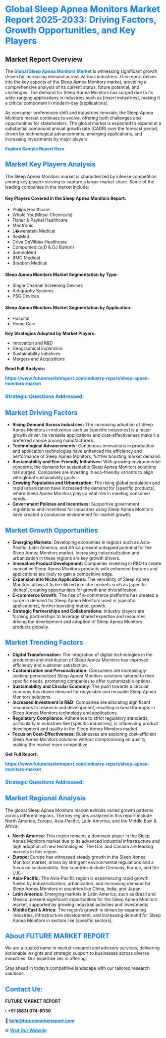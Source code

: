 <h1 style="color: #007BFF;">Global Sleep Apnea Monitors Market Report 2025-2033: Driving Factors, Growth Opportunities, and Key Players</h1>

<section id="overview">
<h2>Market Report Overview</h2>
<p>The <a href="https://www.futuremarketreport.com/industry-report/sleep-apnea-monitors-market" style="color: #007BFF; text-decoration: none;"><strong>Global Sleep Apnea Monitors Market</strong></a> is witnessing significant growth, driven by increasing demand across various industries. This report delves into the key aspects of the Sleep Apnea Monitors market, providing a comprehensive analysis of its current status, future potential, and challenges. The demand for Sleep Apnea Monitors has surged due to its wide-ranging applications in industries such as [insert industries], making it a critical component in modern-day [applications].</p>
<p>As consumer preferences shift and industries innovate, the Sleep Apnea Monitors market continues to evolve, offering both challenges and opportunities for stakeholders. The global market is expected to expand at a substantial compound annual growth rate (CAGR) over the forecast period, driven by technological advancements, emerging applications, and increasing investments by major players.</p>
</section>

<section id="overview">
<p><a href="https://www.futuremarketreport.com/request-sample/reportId=77757" style="color: #007BFF; text-decoration: none;"><strong>Explore Sample Report Here</strong></a></p>
</section>

<section id="key-players">
<h2 style="color: #007BFF;">Market Key Players Analysis</h2>
<p>The Sleep Apnea Monitors market is characterized by intense competition among key players striving to capture a larger market share. Some of the leading companies in the market include:</p>
<h4>Key Players Covered in the Sleep Apnea Monitors Report:</h4>
<ul><li>Philips Healthcare</li><li>Whole You(Mitsui Chemicals)</li><li>Fisher &amp; Paykel Healthcare</li><li>Medtronic</li><li>L�wenstein Medical</li><li>ResMed</li><li>Drive DeVilbiss Healthcare</li><li>Compumedics(D &amp; DJ Burton)</li><li>SomnoMed</li><li>BMC Medical</li><li>Braebon Medical</li></ul>
<h4>Sleep Apnea Monitors Market Segmentation by Type:</h4>
<ul><li>Single Channel Screening Devices</li><li>Actigraphy Systems</li><li>PSG Devices</li></ul>

<h4>Sleep Apnea Monitors Market Segmentation by Application:</h4>
<ul><li>Hospital</li><li>Home Care</li></ul>
<p><strong>Key Strategies Adopted by Market Players:</strong></p>
<ul>
<li>Innovation and R&D</li>
<li>Geographical Expansion</li>
<li>Sustainability Initiatives</li>
<li>Mergers and Acquisitions</li>
</ul>
</section>

<section>
<p><strong>Read Full Analysis: </strong></p><a href="https://www.futuremarketreport.com/industry-report/sleep-apnea-monitors-market" style="color: #007BFF; text-decoration: none;"><strong>https://www.futuremarketreport.com/industry-report/sleep-apnea-monitors-market</strong></a>
<h3 style="color: #007BFF;">Strategic Questions Addressed:</h3>
</section>

<section id="driving-factors">
<h2 style="color: #007BFF;">Market Driving Factors</h2>
<ul>
<li><strong>Rising Demand Across Industries:</strong> The increasing adoption of Sleep Apnea Monitors in industries such as [specific industries] is a major growth driver. Its versatile applications and cost-effectiveness make it a preferred choice among manufacturers.</li>
<li><strong>Technological Advancements:</strong> Continuous innovations in production and application technologies have enhanced the efficiency and performance of Sleep Apnea Monitors, further boosting market demand.</li>
<li><strong>Sustainability and Eco-Friendly Initiatives:</strong> With growing environmental concerns, the demand for sustainable Sleep Apnea Monitors solutions has surged. Companies are investing in eco-friendly variants to align with global sustainability goals.</li>
<li><strong>Growing Population and Urbanization:</strong> The rising global population and rapid urbanization have increased the demand for [specific products], where Sleep Apnea Monitors plays a vital role in meeting consumer needs.</li>
<li><strong>Government Policies and Incentives:</strong> Supportive government regulations and incentives for industries using Sleep Apnea Monitors have created a conducive environment for market growth.</li>
</ul>
</section>

<section id="growth-opportunities">
<h2 style="color: #007BFF;">Market Growth Opportunities</h2>
<ul>
<li><strong>Emerging Markets:</strong> Developing economies in regions such as Asia-Pacific, Latin America, and Africa present untapped potential for the Sleep Apnea Monitors market. Increasing industrialization and urbanization in these regions are key growth drivers.</li>
<li><strong>Innovative Product Development:</strong> Companies investing in R&D to create innovative Sleep Apnea Monitors products with enhanced features and applications are likely to gain a competitive edge.</li>
<li><strong>Expansion into Niche Applications:</strong> The versatility of Sleep Apnea Monitors allows it to be utilized in niche markets such as [specific niches], creating opportunities for growth and diversification.</li>
<li><strong>E-commerce Growth:</strong> The rise of e-commerce platforms has created a surge in demand for Sleep Apnea Monitors used in [specific applications], further boosting market growth.</li>
<li><strong>Strategic Partnerships and Collaborations:</strong> Industry players are forming partnerships to leverage shared expertise and resources, driving the development and adoption of Sleep Apnea Monitors products globally.</li>
</ul>
</section>

<section id="trending-factors">
<h2 style="color: #007BFF;">Market Trending Factors</h2>
<ul>
<li><strong>Digital Transformation:</strong> The integration of digital technologies in the production and distribution of Sleep Apnea Monitors has improved efficiency and customer satisfaction.</li>
<li><strong>Customization and Personalization:</strong> Consumers are increasingly seeking personalized Sleep Apnea Monitors solutions tailored to their specific needs, prompting companies to offer customizable options.</li>
<li><strong>Sustainability and Circular Economy:</strong> The push towards a circular economy has driven demand for recyclable and reusable Sleep Apnea Monitors solutions.</li>
<li><strong>Increased Investment in R&D:</strong> Companies are allocating significant resources to research and development, resulting in breakthroughs in Sleep Apnea Monitors technology and applications.</li>
<li><strong>Regulatory Compliance:</strong> Adherence to strict regulatory standards, particularly in industries like [specific industries], is influencing product development and quality in the Sleep Apnea Monitors market.</li>
<li><strong>Focus on Cost-Effectiveness:</strong> Businesses are exploring cost-efficient Sleep Apnea Monitors solutions without compromising on quality, making the market more competitive.</li>
</ul>
</section>

<section>
<p><strong>Get Full Report: </strong></p><a href="https://www.futuremarketreport.com/industry-report/sleep-apnea-monitors-market" style="color: #007BFF; text-decoration: none;"><strong>https://www.futuremarketreport.com/industry-report/sleep-apnea-monitors-market</strong></a>
<h3 style="color: #007BFF;">Strategic Questions Addressed:</h3>
</section>


<section id="regional-analysis">
<h2 style="color: #007BFF;">Market Regional Analysis</h2>
<p>The global Sleep Apnea Monitors market exhibits varied growth patterns across different regions. The key regions analyzed in this report include North America, Europe, Asia-Pacific, Latin America, and the Middle East & Africa:</p>
<ul>
<li><strong>North America:</strong> This region remains a dominant player in the Sleep Apnea Monitors market due to its advanced industrial infrastructure and high adoption of new technologies. The U.S. and Canada are leading markets in this region.</li>
<li><strong>Europe:</strong> Europe has witnessed steady growth in the Sleep Apnea Monitors market, driven by stringent environmental regulations and a focus on sustainability. Key countries include Germany, France, and the U.K.</li>
<li><strong>Asia-Pacific:</strong> The Asia-Pacific region is experiencing rapid growth, fueled by industrialization, urbanization, and increasing demand for Sleep Apnea Monitors in countries like China, India, and Japan.</li>
<li><strong>Latin America:</strong> Emerging markets in Latin America, such as Brazil and Mexico, present significant opportunities for the Sleep Apnea Monitors market, supported by growing industrial activities and investments.</li>
<li><strong>Middle East & Africa:</strong> The region’s growth is driven by expanding industries, infrastructure development, and increasing demand for Sleep Apnea Monitors in sectors like [specific sectors].</li>
</ul>
</section>

<footer>
<h2 style="color: #007BFF;">About FUTURE MARKET REPORT</h2>
<p>We are a trusted name in market research and advisory services, delivering actionable insights and strategic support to businesses across diverse industries. Our expertise lies in offering:</p>

<p>Stay ahead in today’s competitive landscape with our tailored research solutions.</p>

<h2 style="color: #007BFF;">Contact Us:</h2>
<p><strong>FUTURE MARKET REPORT</strong></p>
<p>📞 <strong>+91 (883) 074-8030</strong></p>
<p>📧 <strong><a href="mailto:help@futuremarketreport.com" style="color: #007BFF;">help@futuremarketreport.com</a></strong></p>
<p>🌐 <strong><a href="https://www.futuremarketreport.com/" style="color: #007BFF;">Visit Our Website</a></strong></p>
</footer>